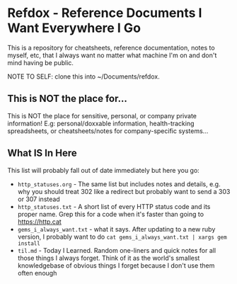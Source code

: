 # Refdox - Reference Documents I Want Everywhere I Go

This is a repository for cheatsheets, reference documentation, notes to myself,
etc, that I always want no matter what machine I'm on and don't mind having be
public.

NOTE TO SELF: clone this into ~/Documents/refdox.

## This is NOT the place for...

This is NOT the place for sensitive, personal, or company private information!
E.g: personal/doxxable information, health-tracking spreadsheets, or
cheatsheets/notes for company-specific systems...

## What IS In Here
This list will probably fall out of date immediately but here you go:

* `http_statuses.org` - The same list but includes notes and details, e.g. why
  you should treat 302 like a redirect but probably want to send a 303 or 307
  instead
* `http_statuses.txt` - A short list of every HTTP status code and its proper
  name. Grep this for a code when it's faster than going to https://http.cat
* `gems_i_always_want.txt` - what it says. After updating to a new ruby version,
  I probably want to do `cat gems_i_always_want.txt | xargs gem install`
* `til.md` - Today I Learned. Random one-liners and quick notes for all those
  things I always forget. Think of it as the world's smallest knowledgebase of
  obvious things I forget because I don't use them often enough
